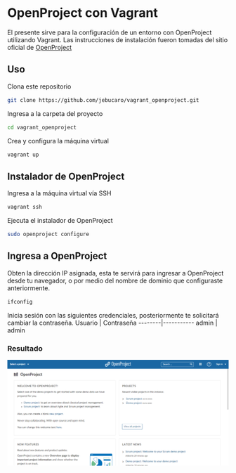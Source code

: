 # OpenProject con Vagrant
El presente sirve para la configuración de un entorno con OpenProject utilizando Vagrant. Las instrucciones de instalación fueron tomadas del sitio oficial de [OpenProject](https://docs.openproject.org/installation-and-operations/installation/packaged/)

## Uso
Clona este repositorio
```bash
git clone https://github.com/jebucaro/vagrant_openproject.git
```
Ingresa a la carpeta del proyecto
```bash
cd vagrant_openproject
```
Crea y configura la máquina virtual
```bash
vagrant up
```

## Instalador de OpenProject
Ingresa a la máquina virtual vía SSH
```bash
vagrant ssh
```
Ejecuta el instalador de OpenProject
```bash
sudo openproject configure
```

## Ingresa a OpenProject
Obten la dirección IP asignada, esta te servirá para ingresar a OpenProject desde tu navegador, o por medio del nombre de dominio que configuraste anteriormente.
```bash
ifconfig
```
Inicia sesión con las siguientes credenciales, posteriormente te solicitará cambiar la contraseña.
Usuario | Contraseña
--------|-----------
admin   | admin

### Resultado
![Screenshot - OpenProject](/screenshot_openproject.png?raw=true "OpenProject")